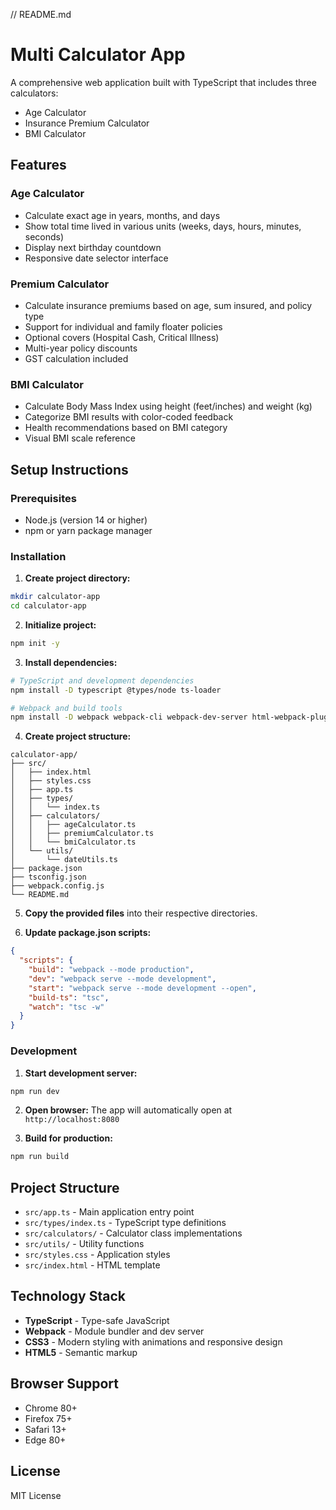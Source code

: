 // README.md
# Multi Calculator App

A comprehensive web application built with TypeScript that includes three calculators:
- Age Calculator
- Insurance Premium Calculator  
- BMI Calculator

## Features

### Age Calculator
- Calculate exact age in years, months, and days
- Show total time lived in various units (weeks, days, hours, minutes, seconds)
- Display next birthday countdown
- Responsive date selector interface

### Premium Calculator
- Calculate insurance premiums based on age, sum insured, and policy type
- Support for individual and family floater policies
- Optional covers (Hospital Cash, Critical Illness)
- Multi-year policy discounts
- GST calculation included

### BMI Calculator
- Calculate Body Mass Index using height (feet/inches) and weight (kg)
- Categorize BMI results with color-coded feedback
- Health recommendations based on BMI category
- Visual BMI scale reference

## Setup Instructions

### Prerequisites
- Node.js (version 14 or higher)
- npm or yarn package manager

### Installation

1. **Create project directory:**
```bash
mkdir calculator-app
cd calculator-app
```

2. **Initialize project:**
```bash
npm init -y
```

3. **Install dependencies:**
```bash
# TypeScript and development dependencies
npm install -D typescript @types/node ts-loader

# Webpack and build tools
npm install -D webpack webpack-cli webpack-dev-server html-webpack-plugin css-loader style-loader
```

4. **Create project structure:**
```
calculator-app/
├── src/
│   ├── index.html
│   ├── styles.css
│   ├── app.ts
│   ├── types/
│   │   └── index.ts
│   ├── calculators/
│   │   ├── ageCalculator.ts
│   │   ├── premiumCalculator.ts
│   │   └── bmiCalculator.ts
│   └── utils/
│       └── dateUtils.ts
├── package.json
├── tsconfig.json
├── webpack.config.js
└── README.md
```

5. **Copy the provided files** into their respective directories.

6. **Update package.json scripts:**
```json
{
  "scripts": {
    "build": "webpack --mode production",
    "dev": "webpack serve --mode development",
    "start": "webpack serve --mode development --open",
    "build-ts": "tsc",
    "watch": "tsc -w"
  }
}
```

### Development

1. **Start development server:**
```bash
npm run dev
```

2. **Open browser:** The app will automatically open at `http://localhost:8080`

3. **Build for production:**
```bash
npm run build
```

## Project Structure

- `src/app.ts` - Main application entry point
- `src/types/index.ts` - TypeScript type definitions
- `src/calculators/` - Calculator class implementations
- `src/utils/` - Utility functions
- `src/styles.css` - Application styles
- `src/index.html` - HTML template

## Technology Stack

- **TypeScript** - Type-safe JavaScript
- **Webpack** - Module bundler and dev server
- **CSS3** - Modern styling with animations and responsive design
- **HTML5** - Semantic markup

## Browser Support

- Chrome 80+
- Firefox 75+
- Safari 13+
- Edge 80+

## License

MIT License